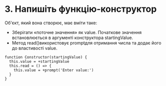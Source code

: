 # 3.   Напишіть функцію-конструктор

Об'єкт, який вона створює, має вміти таке:
 - Зберігати «поточне значення» як value. Початкове значення встановлюється в аргументі конструктора startingValue.
 - Метод read()використовує promptдля отримання числа та додає його до властивості value.

```
function Constructor(startingValue) {
  this.value = +startingValue
  this.read = () => {
    this.value = +prompt('Enter value:')
  }
}

```
